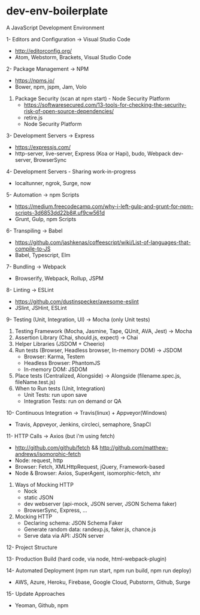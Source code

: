 # dev-env-boilerplate
A JavaScript Development Environment

1- Editors and Configuration -> Visual Studio Code 
  - http://editorconfig.org/
  - Atom, Webstorm, Brackets, Visual Studio Code
  
2- Package Management -> NPM
  - https://npms.io/
  - Bower, npm, jspm, Jam, Volo
  
  1. Package Security (scan at npm start) - Node Security Platform
     - https://softwaresecured.com/13-tools-for-checking-the-security-risk-of-open-source-dependencies/ 
     - retire.js
     - Node Security Platform
  
3- Development Servers -> Express
  - https://expressjs.com/
  - http-server, live-server, Express (Koa or Hapi), budo, Webpack dev-server, BrowserSync
  
4- Development Servers - Sharing work-in-progress
  - localtunner, ngrok, Surge, now
  
5- Automation -> npm Scripts
  - https://medium.freecodecamp.com/why-i-left-gulp-and-grunt-for-npm-scripts-3d6853dd22b8#.uf9cw561d
  - Grunt, Gulp, npm Scripts
  
6- Transpiling -> Babel
  - https://github.com/jashkenas/coffeescript/wiki/List-of-languages-that-compile-to-JS
  - Babel, Typescript, Elm
  
7- Bundling -> Webpack
  - Browserify, Webpack, Rollup, JSPM
  
8- Linting -> ESLint
  - https://github.com/dustinspecker/awesome-eslint
  - JSlint, JSHint, ESLint
  
9- Testing (Unit, Integration, UI) -> Mocha (only Unit tests)   
  1. Testing Framework (Mocha, Jasmine, Tape, QUnit, AVA, Jest) -> Mocha
  2. Assertion Library (Chai, should.js, expect) -> Chai
  3. Helper Libraries (JSDOM + Cheerio)
  4. Run tests (Browser, Headless browser, In-memory DOM) -> JSDOM
     - Browser: Karma, Testem
     - Headless Browser: PhantomJS
     - In-memory DOM: JSDOM
  5. Place tests (Centralized, Alongside) -> Alongside (filename.spec.js, fileName.test.js)
  6. When to Run tests (Unit, Integration)
     - Unit Tests: run upon save
     - Integration Tests: run on demand or QA

10- Continuous Integration -> Travis(linux) + Appveyor(Windows)
  - Travis, Appveyor, Jenkins, circleci, semaphore, SnapCI

11- HTTP Calls -> Axios (but i'm using fetch)
  - http://github.com/github/fetch && http://github.com/matthew-andrews/isomorphic-fetch
  - Node: request, http
  - Browser: Fetch, XMLHttpRequest, jQuery, Framework-based
  - Node & Browser: Axios, SuperAgent, isomorphic-fetch, xhr
  1. Ways of Mocking HTTP
     - Nock
     - static JSON
     - dev webserver (api-mock, JSON server, JSON Schema faker)
     - BrowserSync, Express, ...
  2. Mocking HTTP
     - Declaring schema: JSON Schema Faker
     - Generate random data: randexp.js, faker.js, chance.js
     - Serve data via API: JSON server

12- Project Structure

13- Production Build (hard code, via node, html-webpack-plugin)

14- Automated Deployment (npm run start, npm run build, npm run deploy)
  - AWS, Azure, Heroku, Firebase, Google Cloud, Pubstorm, Github, Surge
 
15- Update Approaches
  - Yeoman, Github, npm
